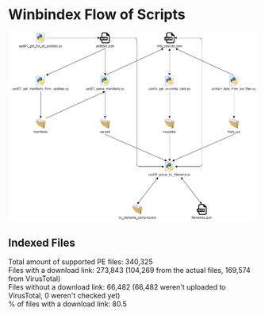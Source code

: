 # Winbindex Flow of Scripts

![winbindex-scripts-flow.png](winbindex-scripts-flow.png)

## Indexed Files

<!--FileStats-->
Total amount of supported PE files: 340,325  
Files with a download link: 273,843 (104,269 from the actual files, 169,574 from VirusTotal)  
Files without a download link: 66,482 (66,482 weren't uploaded to VirusTotal, 0 weren't checked yet)  
% of files with a download link: 80.5  
<!--/FileStats-->
